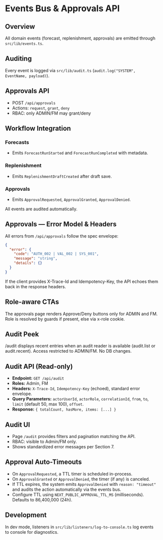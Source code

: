 # Events Bus & Approvals API

## Overview
All domain events (forecast, replenishment, approvals) are emitted through `src/lib/events.ts`.

## Auditing
Every event is logged via `src/lib/audit.ts` (`audit.log("SYSTEM", EventName, payload)`).

## Approvals API
- POST `/api/approvals`
- Actions: `request`, `grant`, `deny`
- RBAC: only ADMIN/FM may grant/deny

## Workflow Integration

### Forecasts
- Emits `ForecastRunStarted` and `ForecastRunCompleted` with metadata.

### Replenishment
- Emits `ReplenishmentDraftCreated` after draft save.

### Approvals
- Emits `ApprovalRequested`, `ApprovalGranted`, `ApprovalDenied`.

All events are audited automatically.

## Approvals — Error Model & Headers
All errors from `/api/approvals` follow the spec envelope:
```json
{
  "error": {
    "code": "AUTH_002 | VAL_002 | SYS_001",
    "message": "string",
    "details": {}
  }
}
```

If the client provides X-Trace-Id and Idempotency-Key, the API echoes them back in the response headers.

## Role-aware CTAs
The approvals page renders Approve/Deny buttons only for ADMIN and FM. Role is resolved by guards if present, else via x-role cookie.

## Audit Peek
/audit displays recent entries when an audit reader is available (audit.list or audit.recent). Access restricted to ADMIN/FM. No DB changes.

## Audit API (Read-only)
- **Endpoint:** `GET /api/audit`
- **Roles:** Admin, FM
- **Headers:** `X-Trace-Id`, `Idempotency-Key` (echoed), standard error envelope.
- **Query Parameters:** `actorUserId`, `actorRole`, `correlationId`, `from`, `to`, `limit` (default 50, max 100), `offset`.
- **Response:** `{ totalCount, hasMore, items: [...] }`

## Audit UI
- Page `/audit` provides filters and pagination matching the API.
- RBAC: visible to Admin/FM only.
- Shows standardized error messages per Section 7.

## Approval Auto-Timeouts
- On `ApprovalRequested`, a TTL timer is scheduled in-process.
- On `ApprovalGranted` or `ApprovalDenied`, the timer (if any) is canceled.
- If TTL expires, the system emits `ApprovalDenied` with `reason: "timeout"` and audits the action automatically via the events bus.
- Configure TTL using `NEXT_PUBLIC_APPROVAL_TTL_MS` (milliseconds). Defaults to 86,400,000 (24h).

## Development
In dev mode, listeners in `src/lib/listeners/log-to-console.ts` log events to console for diagnostics.
